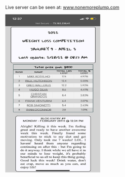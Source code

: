 Live server can be seen at: <a href="http://www.nonemoreplump.com">www.nonemoreplump.com</a>
<br>
<div style="alignment: center;"><img src="./weight.jpg" height="500" width="300"></div>


